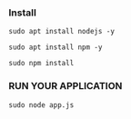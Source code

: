 ### Install

`sudo apt install nodejs -y`

`sudo apt install npm -y`

`sudo npm install`


### RUN YOUR APPLICATION

`sudo node app.js`


